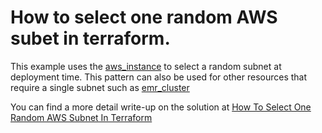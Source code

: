
# How to select one random AWS subet in terraform.


This example uses the [aws_instance](https://www.terraform.io/docs/providers/aws/r/instance.html) to select a random subnet at deployment time.  This pattern can also be used for other resources that require a single subnet such as [emr_cluster](https://www.terraform.io/docs/providers/aws/r/emr_cluster.html)

You can find a more detail write-up on the solution at [How To Select One Random AWS Subnet In Terraform](https://www.daringway.com/how-to-select-one-random-aws-subnet-in-terraform/?referrer=github)
